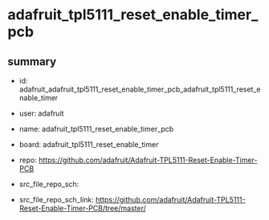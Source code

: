# adafruit_tpl5111_reset_enable_timer_pcb
 
## summary 
* id: adafruit_adafruit_tpl5111_reset_enable_timer_pcb_adafruit_tpl5111_reset_enable_timer
* user: adafruit
* name: adafruit_tpl5111_reset_enable_timer_pcb
* board: adafruit_tpl5111_reset_enable_timer
* repo: https://github.com/adafruit/Adafruit-TPL5111-Reset-Enable-Timer-PCB



* src_file_repo_sch: 
* src_file_repo_sch_link: https://github.com/adafruit/Adafruit-TPL5111-Reset-Enable-Timer-PCB/tree/master/






